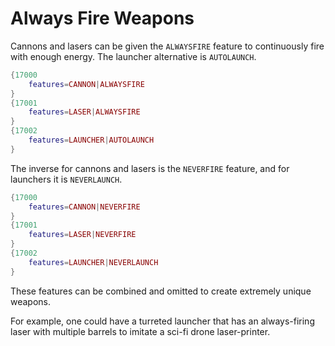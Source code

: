 # Always Fire Weapons
Cannons and lasers can be given the `ALWAYSFIRE` feature to continuously fire with enough energy. The launcher alternative is `AUTOLAUNCH`.
```lua
{17000
    features=CANNON|ALWAYSFIRE
}
{17001
    features=LASER|ALWAYSFIRE
}
{17002
    features=LAUNCHER|AUTOLAUNCH
}
```
The inverse for cannons and lasers is the `NEVERFIRE` feature, and for launchers it is `NEVERLAUNCH`.
```lua
{17000
    features=CANNON|NEVERFIRE
}
{17001
    features=LASER|NEVERFIRE
}
{17002
    features=LAUNCHER|NEVERLAUNCH
}
```
These features can be combined and omitted to create extremely unique weapons.

For example, one could have a turreted launcher that has an always-firing laser with multiple barrels to imitate a sci-fi drone laser-printer.